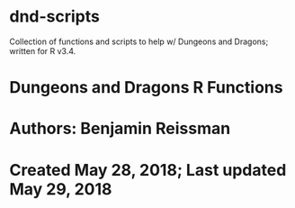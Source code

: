 # dnd-scripts
Collection of functions and scripts to help w/ Dungeons and Dragons; written for R v3.4.

# Dungeons and Dragons R Functions
# Authors: Benjamin Reissman
# Created May 28, 2018; Last updated May 29, 2018
